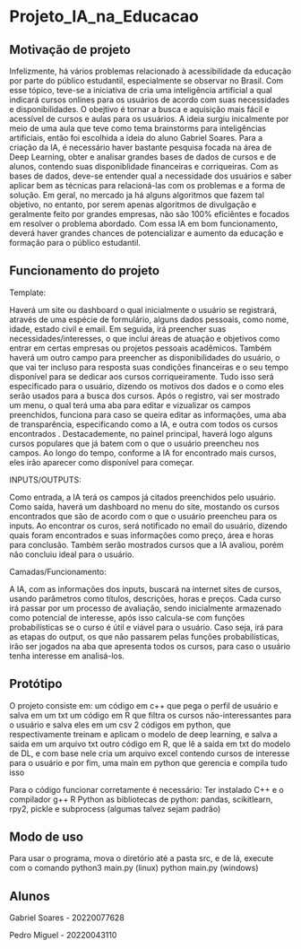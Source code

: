 # Projeto_IA_na_Educacao

## Motivação de projeto ##
Infelizmente, há vários problemas relacionado à acessibilidade da educação por parte do público estudantil, especialmente se observar no Brasil. Com esse tópico, teve-se a iniciativa de cria uma inteligência artificial a qual indicará cursos onlines para os usuários de acordo com suas necessidades e disponibilidades. O obejtivo é tornar a busca e aquisição mais fácil e acessível de cursos e aulas para os usuários.
A ideia surgiu inicalmente por meio de uma aula que teve como tema brainstorms para inteligências artificiais, então foi escolhida a ideia do aluno Gabriel Soares. 
Para a criação da IA, é necessário haver bastante pesquisa focada na área de Deep Learning, obter e analisar grandes bases de dados de cursos e de alunos, contendo suas disponiblidade financeiras e corriqueiras. Com as bases de dados, deve-se entender qual a necessidade dos usuários e saber aplicar bem as técnicas para relacioná-las com os problemas e a forma de solução.
Em geral, no mercado ja há alguns algoritmos que fazem tal objetivo, no entanto, por serem apenas algoritmos de divulgação e geralmente feito por grandes empresas, não são 100% eficiêntes e focados em resolver o problema abordado.
Com essa IA em bom funcionamento, deverá haver grandes chances de potencializar e aumento da educação e formação para o público estudantil.

## Funcionamento do projeto ##

Template:

Haverá um site ou dashboard o qual inicialmente o usuário se registrará, através de uma espécie de formulário, alguns dados pessoais, como nome, idade, estado civil e email. Em seguida, irá preencher  suas necessidades/interesses, o que inclui áreas de atuação e objetivos como entrar em certas empresas ou projetos pessoais acadêmicos. Também haverá um outro campo para preencher as disponibilidades do usuário, o que vai ter incluso para resposta suas condições financeiras e o seu tempo disponível para se dedicar aos cursos corriqueiramente. Tudo isso será especificado para o usuário, dizendo os motivos dos dados e o como eles serão usados para a busca dos cursos.
Após o registro, vai ser mostrado um menu, o qual terá uma aba para editar e vizualizar os campos preenchidos, funciona para caso se queira editar as informações, uma aba de transparência, especificando como a IA, e outra com todos os cursos encontrados . Destacademente, no painel principal, haverá logo alguns cursos populares que já batem com o que o usuário preencheu nos campos. Ao longo do tempo, conforme a IA for encontrado mais cursos, eles irão aparecer como disponível para começar.

INPUTS/OUTPUTS:

Como entrada, a IA terá os campos já citados preenchidos pelo usuário. Como saída, haverá um dashboard no menu do site, mostando os cursos encontrados que são de acordo com o que o usuário preencheu para os inputs. Ao encontrar os curos, será notificado no email do usuário, dizendo quais foram encontrados e suas informações como preço, área e horas para conclusão. Também serão mostrados cursos que a IA avaliou, porém não concluiu ideal para o usuário.

Camadas/Funcionamento:

A IA, com as informações dos inputs, buscará na internet sites de cursos, usando parâmetros como títulos, descrições, horas e preços. Cada curso irá passar por um processo de avaliação, sendo inicialmente armazenado como potencial de interesse, após isso calcula-se com funções probabilísticas se o curso é útil e viável para o usuário. Caso seja, irá para as etapas do output, os que não passarem pelas funções probabilísticas, irão ser jogados na aba que apresenta todos os cursos, para caso o usuário tenha interesse em analisá-los.

## Protótipo ##
O projeto consiste em:
  um código em c++ que pega o perfil de usuário e salva em um txt
  um código em R que filtra os cursos não-interessantes para o usuário e salva eles em um csv 
  2 códigos em python, que respectivamente treinam e aplicam o modelo de deep learning, e salva a saida em um arquivo txt
  outro código em R, que lê a saida em txt do modelo de DL, e com base nele cria um arquivo excel contendo cursos de interesse para o usuário
  e por fim, uma main em python que gerencia e compila tudo isso
  
Para o código funcionar corretamente é necessário:
  Ter instalado C++ e o compilador g++
  R
  Python
  as bibliotecas de python: pandas, scikitlearn, rpy2, pickle e subprocess (algumas talvez sejam padrão)
  
## Modo de uso ##
Para usar o programa, mova o diretório até a pasta src, e de lá, execute com o comando
python3 main.py (linux)
python main.py (windows)

## Alunos ##
Gabriel Soares - 20220077628

Pedro Miguel - 20220043110
